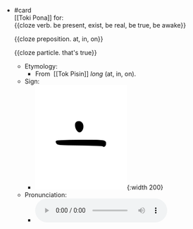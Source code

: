 - #card  
  [[Toki Pona]] for:  
  {{cloze verb. be present, exist, be real, be true, be awake}}
  
  {{cloze preposition. at, in, on}}
  
  {{cloze particle. that's true}}
	- Etymology:
		- From  [[Tok Pisin]] *long* (at, in, on).
	- Sign:
		- ![Lon_-_sitelen_pona_in_Sonja_Lang's_handwriting.svg](../assets/Lon_-_sitelen_pona_in_Sonja_Lang's_handwriting_1657537601319_0.svg){:width 200}
	- Pronunciation:
		- ![](../assets/Toki_Pona_-_jan_Lakuse_-_lon_1657459344076_0.ogg)